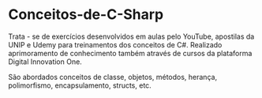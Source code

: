 # Conceitos-de-C-Sharp
Trata - se de exercícios desenvolvidos em aulas pelo YouTube, apostilas da UNIP e Udemy para treinamentos dos conceitos de C#.
Realizado aprimoramento de conhecimento também através de cursos da plataforma Digital Innovation One.

São abordados conceitos de classe, objetos, métodos, herança, polimorfismo, encapsulamento, structs, etc.
